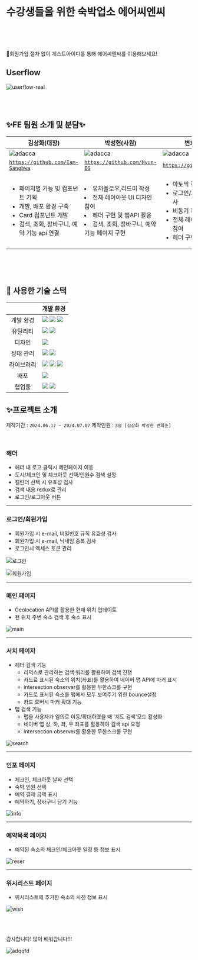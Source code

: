 # 수강생들을 위한 숙박업소 에어씨엔씨

<br>

<br>
<br>

📌회원가입 절차 없이 게스트아이디를 통해 에어씨엔씨를 이용해보세요!

## Userflow

![userflow-real](https://github.com/Iam-Sanghwa/KDT_FE8_Mini-Project/assets/106307387/7fbe3649-8073-4321-89af-d895f825f9ac)

<br>
<br>

## ✨FE 팀원 소개 및 분담✨

| 김상화(대장)                                                                                                                                                         | 박성현(사원)                                                                                                                                                        | 변희준(팀장)                                                                                                                                                                       |
| -------------------------------------------------------------------------------------------------------------------------------------------------------------------- | ------------------------------------------------------------------------------------------------------------------------------------------------------------------- | ---------------------------------------------------------------------------------------------------------------------------------------------------------------------------------- |
| ![adacca](https://github.com/Iam-Sanghwa/KDT_FE8_Mini-Project/assets/106307387/c9a6f615-a0ea-490d-a61d-362fe2619e7a)                                                 | ![adacca](https://github.com/Iam-Sanghwa/KDT_FE8_Mini-Project/assets/106307387/c9a6f615-a0ea-490d-a61d-362fe2619e7a)                                                | ![adacca](https://github.com/Iam-Sanghwa/KDT_FE8_Mini-Project/assets/106307387/c9a6f615-a0ea-490d-a61d-362fe2619e7a)                                                               |
| [`https://github.com/Iam-Sanghwa`](https://github.com/Iam-Sanghwa)                                                                                                   | [`https://github.com/Hyun-EG`](https://github.com/Hyun-EG)                                                                                                          | [`https://github.com/hejuby`](https://github.com/hejuby)                                                                                                                           |
| <div><ul><li>페이지별 기능 및 컴포넌트 기획</li><li>개발, 배포 환경 구축</li><li>Card 컴포넌트 개발</li><li>검색, 조회, 장바구니, 예약 기능 api 연결</li></ul></div> | <div><li>유저플로우,리드미 작성</li><li>전체 레이아웃 UI 디자인 참여</li><li>헤더 구현 및 맵API 활용</li><li>검색, 조회, 장바구니, 예약 기능 페이지 구현</li></div> | <div><ul><li>아토믹 컴포넌트 구현</li><li>로그인/회원가입 유효성 검사</li><li> 비동기 훅 구현</li><li>전체 레이아웃 UI 디자인 참여</li><li>헤더 구현 및 맵API 활용</li></ul></div> |

<br>
<br>
<br>

## 🔨 사용한 기술 스택

|            | 개발 환경                                                                                                                                                                                                                                                                                                                                           |
| :--------: | --------------------------------------------------------------------------------------------------------------------------------------------------------------------------------------------------------------------------------------------------------------------------------------------------------------------------------------------------- |
| 개발 환경  | <img src="https://img.shields.io/badge/npm-CB3837?style=for-the-badge&logo=npm&logoColor=white"> <img src="https://img.shields.io/badge/node.js-339933?style=for-the-badge&logo=node.js&logoColor=white"> <img src="https://img.shields.io/badge/vite-646CFF?style=for-the-badge&logo=vite&logoColor=white">                                        |
|  유틸리티  | <img src="https://img.shields.io/badge/ESlint-4B32C3?style=for-the-badge&logo=ESlint&logoColor=white"> <img src="https://img.shields.io/badge/Prettier-F7B93E?style=for-the-badge&logo=Prettier&logoColor=white">                                                                                                                                   |
|   디자인   | <img src="https://img.shields.io/badge/figma-F24E1E?style=for-the-badge&logo=figma&logoColor=white">                                                                                                                                                                                                                                                |
| 상태 관리  | <img src="https://img.shields.io/badge/Redux-764ABC?style=for-the-badge&logo=redux&logoColor=white"> <img src="https://img.shields.io/badge/React--Query-FF4154?style=for-the-badge&logo=react-query&logoColor=white">                                                                                                                              |
| 라이브러리 | <img src="https://img.shields.io/badge/react-61DAFB?style=for-the-badge&logo=react&logoColor=white"> <img src ="https://img.shields.io/badge/Styled--Components-DB7093?style=for-the-badge&logo=styled-components&logoColor=white"/> <img src="https://img.shields.io/badge/typescript-3178C6?style=for-the-badge&logo=typescript&logoColor=white"> |
|    배포    | <img src="https://img.shields.io/badge/netlify-00C7B7?style=for-the-badge&logo=netlify&logoColor=white">                                                                                                                                                                                                                                            |
|   협업툴   | <img src="https://img.shields.io/badge/Git-F05032?style=for-the-badge&logo=Git&logoColor=white"> <img src="https://img.shields.io/badge/Github-181717?style=for-the-badge&logo=Github&logoColor=white">                                                                                                                                             |

## ✨프로젝트 소개

제작기간 : `2024.06.17 ~ 2024.07.07`
제작인원 : `3명 [김상화 박성현 변희준]`

<br>

### 헤더

- 헤더 내 로고 클릭시 메인페이지 이동
- 도시/체크인 및 체크아웃 선택/인원수 검색 설정
- 캘린더 선택 시 유효성 검사
- 검색 내용 redux로 관리
- 로그인/로그아웃 버튼

<hr/>

### 로그인/회원가입

- 회원가입 시 e-mail, 비밀번호 규칙 유효성 검사
- 회원가입 시 e-mail, 닉네임 중복 검사
- 로그인시 엑세스 토큰 관리

![로그인](https://github.com/Iam-Sanghwa/KDT_FE8_Mini-Project/assets/106307387/532dfb7a-614e-494b-8095-af563e699008)

![회원가입](https://github.com/Iam-Sanghwa/KDT_FE8_Mini-Project/assets/106307387/0a2409b7-b9dd-46f5-a06c-9e9db21a0b1d)

<hr/>

### 메인 페이지

- Geolocation API를 활용한 현재 위치 업데이트
- 현 위치 주변 숙소 검색 후 숙소 표시

![main](https://github.com/Iam-Sanghwa/KDT_FE8_Mini-Project/assets/106307387/b298c59a-6984-41ce-8097-a62383de8e17)

<hr/>

### 서치 페이지

- 헤더 검색 기능
  - 리덕스로 관리하는 검색 쿼리를 활용하여 검색 진행
  - 카드로 표시된 숙소의 위치(좌표)를 활용하여 네이버 맵 API에 마커 표시
  - intersection observer를 활용한 무한스크롤 구현
  - 카드로 표시된 숙소를 맵에서 모두 보여주기 위한 bounce설정
  - 카드 호버시 마커 확대 기능
- 맵 검색 기능
  - 맵을 사용자가 임의로 이동/확대하였을 때 '지도 검색'모드 활성화
  - 네이버 맵 상, 하, 좌, 우 좌표를 활용하여 검색 api 요청
  - intersection observer를 활용한 무한스크롤 구현

![search](https://github.com/Iam-Sanghwa/KDT_FE8_Mini-Project/assets/106307387/4a916d0b-c20a-47bd-b6d7-22f270d6b6a9)

<hr/>

### 인포 페이지

- 체크인, 체크아웃 날짜 선택
- 숙박 인원 선택
- 예약 결제 금액 표시
- 예약하기, 장바구니 담기 기능

![info](https://github.com/Iam-Sanghwa/KDT_FE8_Mini-Project/assets/106307387/825f4f7f-114f-4fcc-9f20-908404d0858e)

<hr/>

### 예약목록 페이지

- 예약된 숙소의 체크인/체크아웃 일정 등 정보 표시

![reser](https://github.com/Iam-Sanghwa/KDT_FE8_Mini-Project/assets/106307387/106f0625-0817-4162-a639-14838b0edd36)

<hr/>
  
### 위시리스트 페이지

- 위시리스트에 추가한 숙소의 사진 정보 표시

![wish](https://github.com/Iam-Sanghwa/KDT_FE8_Mini-Project/assets/106307387/2235052e-8169-489e-a520-a04e85e42e8a)

<br>
<br>

감사합니다! 많이 배워갑니다!!!

![adqqfd](https://github.com/Iam-Sanghwa/KDT_FE8_Mini-Project/assets/106307387/ce0bc89c-b532-4b98-aadd-ee60e1f4cb6e)
